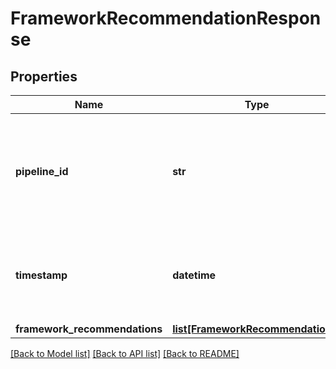# FrameworkRecommendationResponse

## Properties
Name | Type | Description | Notes
------------ | ------------- | ------------- | -------------
**pipeline_id** | **str** | An identifier for this jdx reference application session of converting a raw job description | [optional] 
**timestamp** | **datetime** | A timestamp of when this response was generated | [optional] 
**framework_recommendations** | [**list[FrameworkRecommendations]**](FrameworkRecommendations.md) |  | [optional] 

[[Back to Model list]](../README.md#documentation-for-models) [[Back to API list]](../README.md#documentation-for-api-endpoints) [[Back to README]](../README.md)


